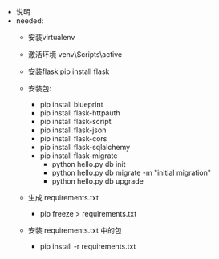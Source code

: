 * 说明
* needed:
    * 安装virtualenv
    * 激活环境 venv\Scripts\active
    * 安装flask   pip install flask
    * 安装包:
        * pip install blueprint
        * pip install flask-httpauth
        * pip install flask-script
        * pip install flask-json
        * pip install flask-cors
        * pip install flask-sqlalchemy
        * pip install flask-migrate
            * python hello.py db init
            * python hello.py db migrate -m "initial migration"
            * python hello.py db upgrade

     * 生成 requirements.txt
        * pip freeze > requirements.txt
     * 安装 requirements.txt 中的包
        * pip install -r requirements.txt


